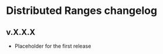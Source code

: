 <!--
SPDX-FileCopyrightText: Intel Corporation

SPDX-License-Identifier: BSD-3-Clause
-->

# Distributed Ranges changelog

## v.X.X.X
* Placeholder for the first release
